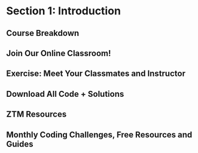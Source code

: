 # Section 1: Introduction  

## Course Breakdown 

## Join Our Online Classroom! 

## Exercise: Meet Your Classmates and Instructor 

## Download All Code + Solutions 

## ZTM Resources 

## Monthly Coding Challenges, Free Resources and Guides 